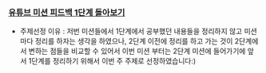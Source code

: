 ### <a href="https://velog.io/@liswktjs/%EC%9A%B0%ED%85%8C%EC%BD%94-%EB%82%98%EB%A7%8C%EC%9D%98-%EC%9C%A0%ED%8A%9C%EB%B8%8C-%EA%B0%95%EC%9D%98%EC%8B%A4-%EB%AF%B8%EC%85%98-1%EB%8B%A8%EA%B3%84-%ED%94%BC%EB%93%9C%EB%B0%B1-%EC%A0%95%EB%A6%AC">유튜브 미션 피드백 1단계 돌아보기 </a>

- 주제선정 이유 : 저번 미션들에서 1단계에서 공부했던 내용들을 정리하지 않고 미션마다 정리를 하자는 생각을 하였으나, 2단계 이전에 정리를 하고 가는 것이 2단계에서 변하는 점들을 비교할 수 있어서 이번 미션 부터는 2단계 미션에 들어가기에 앞서 1단계를 정리하기 위해서 이번 주 주제로 선정하였습니다:)
